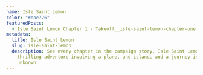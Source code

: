 ```yaml
---
name: Isle Saint Lemon
color: "#eae726"
featuredPosts:
  - Isle Saint Lemon Chapter 1 - Takeoff__isle-saint-lemon-chapter-one
metadata:
  title: Isle Saint Lemon
  slug: isle-saint-lemon
  description: See every chapter in the campaign story, Isle Saint Lemon, a
    thrilling adventure involving a plane, and island, and a journey into the
    unknown.
---
```

